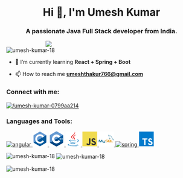 <h1 align="center">Hi 👋, I'm Umesh Kumar</h1>
<h3 align="center">A passionate Java Full Stack developer from India.</h3>
<img align="right" width="400" src="https://media.geeksforgeeks.org/wp-content/uploads/20230926163338/Java-Full-Stack.png">

<p align="left"> <img src="https://komarev.com/ghpvc/?username=umesh-kumar-18&label=Profile%20views&color=0e75b6&style=flat" alt="umesh-kumar-18" /> </p>

- 🌱 I’m currently learning **React + Spring + Boot**

- 📫 How to reach me **umeshthakur766@gmail.com**

<h3 align="left">Connect with me:</h3>
<p align="left">
<a href="https://linkedin.com/in//umesh-kumar-0799aa214" target="blank"><img align="center" src="https://raw.githubusercontent.com/rahuldkjain/github-profile-readme-generator/master/src/images/icons/Social/linked-in-alt.svg" alt="/umesh-kumar-0799aa214" height="30" width="40" /></a>
</p>

<h3 align="left">Languages and Tools:</h3>
<p align="left"> <a href="https://angular.io" target="_blank" rel="noreferrer"> <img src="https://angular.io/assets/images/logos/angular/angular.svg" alt="angular" width="40" height="40"/> </a> <a href="https://www.cprogramming.com/" target="_blank" rel="noreferrer"> <img src="https://raw.githubusercontent.com/devicons/devicon/master/icons/c/c-original.svg" alt="c" width="40" height="40"/> </a> <a href="https://www.w3schools.com/cpp/" target="_blank" rel="noreferrer"> <img src="https://raw.githubusercontent.com/devicons/devicon/master/icons/cplusplus/cplusplus-original.svg" alt="cplusplus" width="40" height="40"/> </a> <a href="https://www.java.com" target="_blank" rel="noreferrer"> <img src="https://raw.githubusercontent.com/devicons/devicon/master/icons/java/java-original.svg" alt="java" width="40" height="40"/> </a> <a href="https://developer.mozilla.org/en-US/docs/Web/JavaScript" target="_blank" rel="noreferrer"> <img src="https://raw.githubusercontent.com/devicons/devicon/master/icons/javascript/javascript-original.svg" alt="javascript" width="40" height="40"/> </a> <a href="https://www.mysql.com/" target="_blank" rel="noreferrer"> <img src="https://raw.githubusercontent.com/devicons/devicon/master/icons/mysql/mysql-original-wordmark.svg" alt="mysql" width="40" height="40"/> </a> <a href="https://spring.io/" target="_blank" rel="noreferrer"> <img src="https://www.vectorlogo.zone/logos/springio/springio-icon.svg" alt="spring" width="40" height="40"/> </a> <a href="https://www.typescriptlang.org/" target="_blank" rel="noreferrer"> <img src="https://raw.githubusercontent.com/devicons/devicon/master/icons/typescript/typescript-original.svg" alt="typescript" width="40" height="40"/> </a> </p>

<p><img align="left" src="https://github-readme-stats.vercel.app/api/top-langs?username=umesh-kumar-18&show_icons=true&locale=en&layout=compact" alt="umesh-kumar-18" /></p>

<p>&nbsp;<img align="center" src="https://github-readme-stats.vercel.app/api?username=umesh-kumar-18&show_icons=true&locale=en" alt="umesh-kumar-18" /></p>

<p><img align="center" src="https://github-readme-streak-stats.herokuapp.com/?user=umesh-kumar-18&" alt="umesh-kumar-18" /></p>
